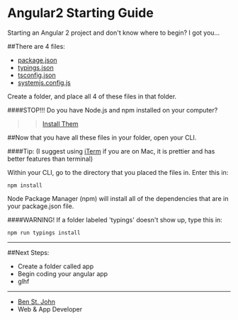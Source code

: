 # Angular2 Starting Guide
Starting an Angular 2 project and don't know where to begin? I got you...

##There are 4 files:
* [package.json](package.json)
* [typings.json](typings.json)
* [tsconfig.json](tsconfig.json)
* [systemjs.config.js](systemjs.config.js)

Create a folder, and place all 4 of these files in that folder.


####STOP!!! Do you have Node.js and npm installed on your computer?
>>[Install Them](http://blog.npmjs.org/post/85484771375/how-to-install-npm)
  

##Now that you have all these files in your folder, open your CLI.

####Tip: (I suggest using [iTerm](https://www.iterm2.com/) if you are on Mac, it is prettier and has better features than terminal)

Within your CLI, go to the directory that you placed the files in.
Enter this in:
```
npm install
```

Node Package Manager (npm) will install all of the dependencies that are in your package.json file.

####WARNING! If a folder labeled 'typings' doesn't show up, type this in:
```
npm run typings install
```
---

##Next Steps:
* Create a folder called app
* Begin coding your angular app
* glhf

------
* [Ben St. John](http://ben-stjohn.com/)
* Web & App Developer

